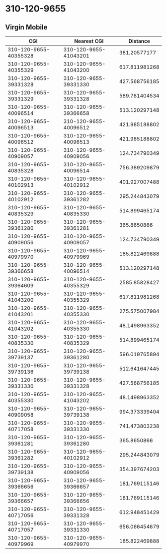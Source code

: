 # 310-120-9655
## Virgin Mobile


| CGI | Nearest CGI | Distance |
|-----|-------------|----------|
| 310-120-9655-40355328 | 310-120-9655-41043201 | 381.20577177 |
| 310-120-9655-40355329 | 310-120-9655-41043200 | 617.811981268 |
| 310-120-9655-39331328 | 310-120-9655-39331330 | 427.568756185 |
| 310-120-9655-39331329 | 310-120-9655-39331328 | 589.781404534 |
| 310-120-9655-40096514 | 310-120-9655-39366658 | 513.120297148 |
| 310-120-9655-40096513 | 310-120-9655-40096512 | 421.985188802 |
| 310-120-9655-40096512 | 310-120-9655-40096513 | 421.985188802 |
| 310-120-9655-40909057 | 310-120-9655-40909056 | 124.734790349 |
| 310-120-9655-40835328 | 310-120-9655-40096514 | 756.389209879 |
| 310-120-9655-40102913 | 310-120-9655-40102912 | 401.927007488 |
| 310-120-9655-40102912 | 310-120-9655-39361282 | 295.244843079 |
| 310-120-9655-40835329 | 310-120-9655-40835330 | 514.899465174 |
| 310-120-9655-39361280 | 310-120-9655-39361281 | 365.8650866 |
| 310-120-9655-40909056 | 310-120-9655-40909057 | 124.734790349 |
| 310-120-9655-40979970 | 310-120-9655-40979969 | 185.822469888 |
| 310-120-9655-39366658 | 310-120-9655-40096514 | 513.120297148 |
| 310-120-9655-39364609 | 310-120-9655-40355329 | 2585.85828427 |
| 310-120-9655-41043200 | 310-120-9655-40355329 | 617.811981268 |
| 310-120-9655-41043201 | 310-120-9655-40355330 | 275.575007984 |
| 310-120-9655-41043202 | 310-120-9655-40355330 | 48.1498963352 |
| 310-120-9655-40835330 | 310-120-9655-40835329 | 514.899465174 |
| 310-120-9655-39739137 | 310-120-9655-39361280 | 596.019765894 |
| 310-120-9655-39739136 | 310-120-9655-39739138 | 512.641647445 |
| 310-120-9655-39331330 | 310-120-9655-39331328 | 427.568756185 |
| 310-120-9655-40355330 | 310-120-9655-41043202 | 48.1498963352 |
| 310-120-9655-40909058 | 310-120-9655-39739138 | 994.373339404 |
| 310-120-9655-40717058 | 310-120-9655-39331330 | 741.473803238 |
| 310-120-9655-39361281 | 310-120-9655-39361280 | 365.8650866 |
| 310-120-9655-39361282 | 310-120-9655-40102912 | 295.244843079 |
| 310-120-9655-39739138 | 310-120-9655-40909056 | 354.397674203 |
| 310-120-9655-39366656 | 310-120-9655-39366657 | 181.769115146 |
| 310-120-9655-39366657 | 310-120-9655-39366656 | 181.769115146 |
| 310-120-9655-40717056 | 310-120-9655-39331328 | 612.948451429 |
| 310-120-9655-40717057 | 310-120-9655-39331330 | 656.066454679 |
| 310-120-9655-40979969 | 310-120-9655-40979970 | 185.822469888 |

